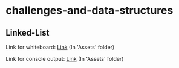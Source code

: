 # challenges-and-data-structures

## Linked-List
Link for whiteboard:
[Link](./Assets/linked-list.jpg) (In 'Assets' folder)

Link for console output:
[Link](./Assets/consol-linkedlist.PNG) (In 'Assets' folder)
